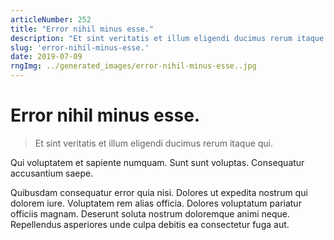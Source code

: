 ```yaml
---
articleNumber: 252
title: "Error nihil minus esse."
description: "Et sint veritatis et illum eligendi ducimus rerum itaque qui."
slug: 'error-nihil-minus-esse.'
date: 2019-07-09
rngImg: ../generated_images/error-nihil-minus-esse..jpg
---
```


# Error nihil minus esse.

> Et sint veritatis et illum eligendi ducimus rerum itaque qui.

Qui voluptatem et sapiente numquam. Sunt sunt voluptas. Consequatur accusantium saepe.
 Quibusdam consequatur error quia nisi. Dolores ut expedita nostrum qui dolorem iure. Voluptatem rem alias officia. Dolores voluptatum pariatur officiis magnam. Deserunt soluta nostrum doloremque animi neque. Repellendus asperiores unde culpa debitis ea consectetur fuga aut.
